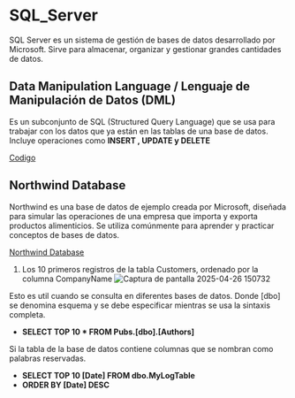 # SQL_Server
SQL Server es un sistema de gestión de bases de datos desarrollado por Microsoft. Sirve para almacenar, organizar y gestionar grandes cantidades de datos.

##  Data Manipulation Language / Lenguaje de Manipulación de Datos (DML)
Es un subconjunto de SQL (Structured Query Language) que se usa para trabajar con los datos que ya están en las tablas de una base de datos. Incluye operaciones como **INSERT , UPDATE y DELETE**

[Codigo](https://github.com/RosaDavila77/SQL_Server/commit/00cbd40e54db31e230698c4a878e4381972fc0f6)

## Northwind Database
Northwind es una base de datos de ejemplo creada por Microsoft, diseñada para simular las operaciones de una empresa que importa y exporta productos alimenticios. Se utiliza comúnmente para aprender y practicar conceptos de bases de datos.

[Northwind Database](https://github.com/RosaDavila77/SQL_Server/blob/main/northwind.sql)

1. Los 10 primeros registros de la tabla Customers, ordenado por la columna CompanyName
![Captura de pantalla 2025-04-26 150732](https://github.com/user-attachments/assets/7478bb02-bba3-4723-9d3c-c6b73b617a87)

Esto es util cuando se consulta en diferentes bases de datos. Donde [dbo] se denomina esquema y se debe especificar mientras se usa la sintaxis completa.
- **SELECT TOP 10 * FROM Pubs.[dbo].[Authors]**
  
Si la tabla de la base de datos contiene columnas que se nombran como palabras reservadas.
- **SELECT TOP 10 [Date] FROM dbo.MyLogTable**
- **ORDER BY [Date] DESC**
